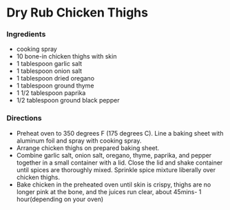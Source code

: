 # Dry Rub Chicken Thighs

### Ingredients

- cooking spray
- 10 bone-in chicken thighs with skin
- 1 tablespoon garlic salt
- 1 tablespoon onion salt
- 1 tablespoon dried oregano
- 1 tablespoon ground thyme
- 1 1/2 tablespoon paprika
- 1/2 tablespoon ground black pepper

### Directions

- Preheat oven to 350 degrees F (175 degrees C). Line a baking sheet with aluminum foil and spray with cooking spray.
- Arrange chicken thighs on prepared baking sheet.
- Combine garlic salt, onion salt, oregano, thyme, paprika, and pepper together in a small container with a lid. Close the lid and shake container until spices are thoroughly mixed. Sprinkle spice mixture liberally over chicken thighs.
- Bake chicken in the preheated oven until skin is crispy, thighs are no longer pink at the bone, and the juices run clear, about 45mins- 1 hour(depending on your oven)